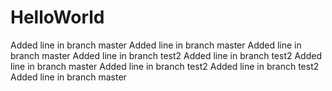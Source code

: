 # HelloWorld
Added line in branch master
Added line in branch master
Added line in branch master
Added line in branch test2
Added line in branch test2
Added line in branch master
Added line in branch test2
Added line in branch test2
Added line in branch master

